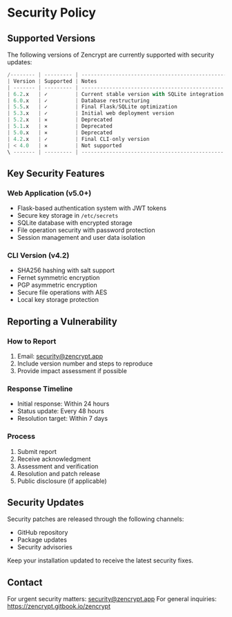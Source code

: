 <!--
********************************************************************************************
* Title: Zencrypt WebApp           |********************************************************
* Developed by: Ryan Hatch         |********************************************************
  Date: August 10th 2022           |********************************************************
  Last Updated: February 18th 2025 |********************************************************
  Version: 6.2-a                   |********************************************************
********************************************************************************************
*-****************************** Zencrypt v5.3-A3 |*****************************************
<><><><><><><><><><><><><><><><><><><><><><><><><><><><><><><><><><><><><><><><><><><><><><>
|              Zencrypt Web-App is a Flask application that can be used to:                |
|       - Generate hashes: using SHA256 hashing algorithm, with an optional salt value.    |
|       - Encrypt text and files: using Fernet symmetric encryption algorithm.             |
<><><><><><><><><><><><><><><><><><><><><><><><><><><><><><><><><><><><><><><><><><><><><><>
-->

# Security Policy

## Supported Versions

The following versions of Zencrypt are currently supported with security updates:

```py
/-------- | --------- | -----------------------------------------------\
| Version | Supported | Notes                                          |
| ------- | --------- | ---------------------------------------------- |                                         |
| 6.2.x   | ✓         | Current stable version with SQLite integration |
| 6.0.x   | ✓         | Database restructuring                         |
| 5.5.x   | ✓         | Final Flask/SQLite optimization                |
| 5.3.x   | ✓         | Initial web deployment version                 |
| 5.2.x   | ✕         | Deprecated                                     |
| 5.1.x   | ✕         | Deprecated                                     |
| 5.0.x   | ✕         | Deprecated                                     |
| 4.2.x   | ✓         | Final CLI-only version                         |
| < 4.0   | ✕         | Not supported                                  |
\ ------- | --------- | ---------------------------------------------- /
```

## Key Security Features

### Web Application (v5.0+)
- Flask-based authentication system with JWT tokens
- Secure key storage in `/etc/secrets`
- SQLite database with encrypted storage
- File operation security with password protection
- Session management and user data isolation

### CLI Version (v4.2)
- SHA256 hashing with salt support
- Fernet symmetric encryption
- PGP asymmetric encryption
- Secure file operations with AES
- Local key storage protection

## Reporting a Vulnerability

### How to Report
1. Email: security@zencrypt.app
2. Include version number and steps to reproduce
3. Provide impact assessment if possible

### Response Timeline
- Initial response: Within 24 hours
- Status update: Every 48 hours
- Resolution target: Within 7 days

### Process
1. Submit report
2. Receive acknowledgment
3. Assessment and verification
4. Resolution and patch release
5. Public disclosure (if applicable)

## Security Updates

Security patches are released through the following channels:
- GitHub repository
- Package updates
- Security advisories

Keep your installation updated to receive the latest security fixes.

## Contact

For urgent security matters: security@zencrypt.app
For general inquiries: https://zencrypt.gitbook.io/zencrypt